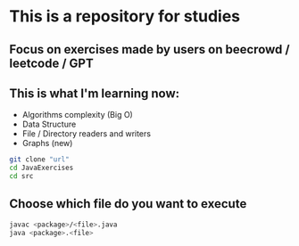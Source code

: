 # This is a repository for studies

## Focus on exercises made by users on beecrowd / leetcode / GPT

## This is what I'm learning now:

- Algorithms complexity (Big O)
- Data Structure
- File / Directory readers and writers
- Graphs (new)

```bash
git clone "url"
cd JavaExercises
cd src
```

## Choose which file do you want to execute

```bash
javac <package>/<file>.java
java <package>.<file>
```

